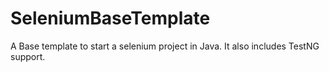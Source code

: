 # SeleniumBaseTemplate

A Base template to start a selenium project in Java.
It also includes TestNG support.
